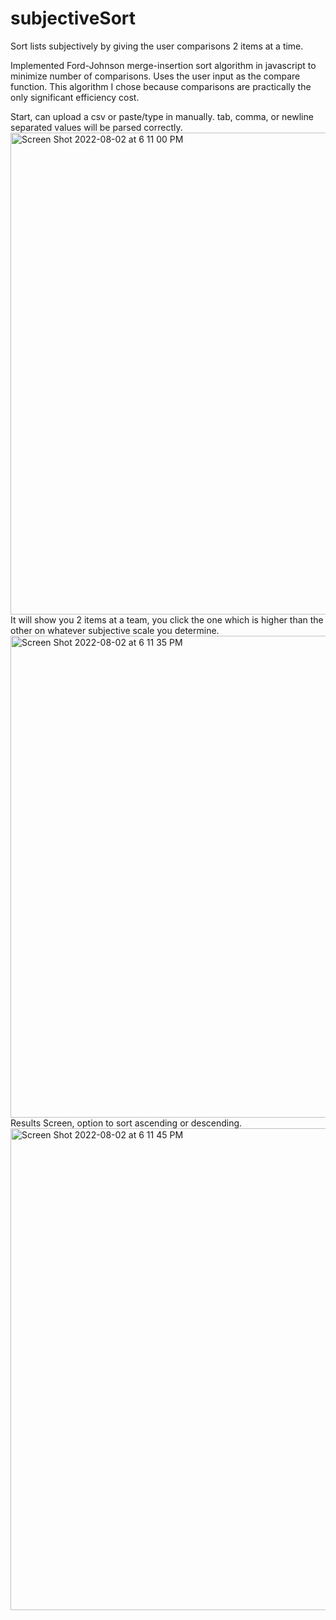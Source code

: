 # subjectiveSort
Sort lists subjectively by giving the user comparisons 2 items at a time.

Implemented Ford-Johnson merge-insertion sort algorithm in javascript to minimize number of comparisons. Uses the user input as the compare function. This algorithm I chose because comparisons are practically the only significant efficiency cost.

Start, can upload a csv or paste/type in manually. tab, comma, or newline separated values will be parsed correctly.
<img width="771" alt="Screen Shot 2022-08-02 at 6 11 00 PM" src="https://user-images.githubusercontent.com/26258920/182502931-8d820bfd-5a8f-4f15-9435-320bb36dc149.png">
It will show you 2 items at a team, you click the one which is higher than the other on whatever subjective scale you determine.
<img width="771" alt="Screen Shot 2022-08-02 at 6 11 35 PM" src="https://user-images.githubusercontent.com/26258920/182502939-4a5bb4ed-435e-4c11-97b8-8b33bdeb9d74.png">
Results Screen, option to sort ascending or descending.
<img width="771" alt="Screen Shot 2022-08-02 at 6 11 45 PM" src="https://user-images.githubusercontent.com/26258920/182502937-eb22c7ab-379b-4a62-9d43-bcd4cf6f8301.png">
